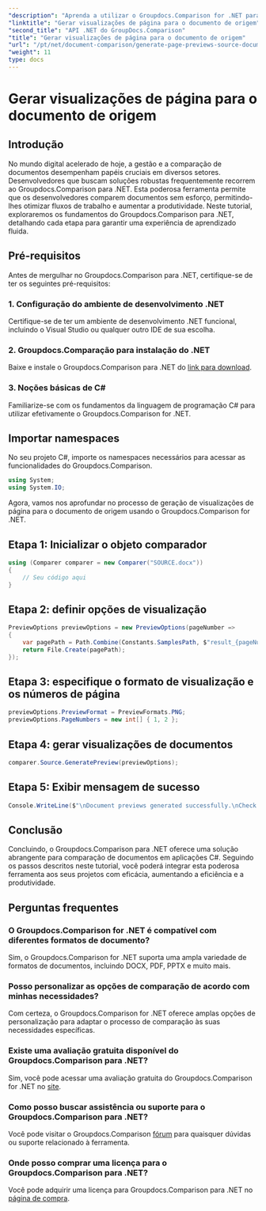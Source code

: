 ```yaml
---
"description": "Aprenda a utilizar o Groupdocs.Comparison for .NET para otimizar os processos de comparação de documentos em seus projetos C# de forma eficaz."
"linktitle": "Gerar visualizações de página para o documento de origem"
"second_title": "API .NET do GroupDocs.Comparison"
"title": "Gerar visualizações de página para o documento de origem"
"url": "/pt/net/document-comparison/generate-page-previews-source-document/"
"weight": 11
type: docs
---
```

# Gerar visualizações de página para o documento de origem

## Introdução
No mundo digital acelerado de hoje, a gestão e a comparação de documentos desempenham papéis cruciais em diversos setores. Desenvolvedores que buscam soluções robustas frequentemente recorrem ao Groupdocs.Comparison para .NET. Esta poderosa ferramenta permite que os desenvolvedores comparem documentos sem esforço, permitindo-lhes otimizar fluxos de trabalho e aumentar a produtividade. Neste tutorial, exploraremos os fundamentos do Groupdocs.Comparison para .NET, detalhando cada etapa para garantir uma experiência de aprendizado fluida.
## Pré-requisitos
Antes de mergulhar no Groupdocs.Comparison para .NET, certifique-se de ter os seguintes pré-requisitos:
### 1. Configuração do ambiente de desenvolvimento .NET
Certifique-se de ter um ambiente de desenvolvimento .NET funcional, incluindo o Visual Studio ou qualquer outro IDE de sua escolha.
### 2. Groupdocs.Comparação para instalação do .NET
Baixe e instale o Groupdocs.Comparison para .NET do [link para download](https://releases.groupdocs.com/comparison/net/).
### 3. Noções básicas de C#
Familiarize-se com os fundamentos da linguagem de programação C# para utilizar efetivamente o Groupdocs.Comparison for .NET.

## Importar namespaces
No seu projeto C#, importe os namespaces necessários para acessar as funcionalidades do Groupdocs.Comparison.

```csharp
using System;
using System.IO;
```

Agora, vamos nos aprofundar no processo de geração de visualizações de página para o documento de origem usando o Groupdocs.Comparison for .NET.
## Etapa 1: Inicializar o objeto comparador
```csharp
using (Comparer comparer = new Comparer("SOURCE.docx"))
{
    // Seu código aqui
}
```
## Etapa 2: definir opções de visualização
```csharp
PreviewOptions previewOptions = new PreviewOptions(pageNumber =>
{
    var pagePath = Path.Combine(Constants.SamplesPath, $"result_{pageNumber}.png");
    return File.Create(pagePath);
});
```
## Etapa 3: especifique o formato de visualização e os números de página
```csharp
previewOptions.PreviewFormat = PreviewFormats.PNG;
previewOptions.PageNumbers = new int[] { 1, 2 };
```
## Etapa 4: gerar visualizações de documentos
```csharp
comparer.Source.GeneratePreview(previewOptions);
```
## Etapa 5: Exibir mensagem de sucesso
```csharp
Console.WriteLine($"\nDocument previews generated successfully.\nCheck output in {Directory.GetCurrentDirectory()}.");
```

## Conclusão
Concluindo, o Groupdocs.Comparison para .NET oferece uma solução abrangente para comparação de documentos em aplicações C#. Seguindo os passos descritos neste tutorial, você poderá integrar esta poderosa ferramenta aos seus projetos com eficácia, aumentando a eficiência e a produtividade.
## Perguntas frequentes
### O Groupdocs.Comparison for .NET é compatível com diferentes formatos de documento?
Sim, o Groupdocs.Comparison for .NET suporta uma ampla variedade de formatos de documentos, incluindo DOCX, PDF, PPTX e muito mais.
### Posso personalizar as opções de comparação de acordo com minhas necessidades?
Com certeza, o Groupdocs.Comparison for .NET oferece amplas opções de personalização para adaptar o processo de comparação às suas necessidades específicas.
### Existe uma avaliação gratuita disponível do Groupdocs.Comparison para .NET?
Sim, você pode acessar uma avaliação gratuita do Groupdocs.Comparison for .NET no [site](https://releases.groupdocs.com/).
### Como posso buscar assistência ou suporte para o Groupdocs.Comparison para .NET?
Você pode visitar o Groupdocs.Comparison [fórum](https://forum.groupdocs.com/c/comparison/12) para quaisquer dúvidas ou suporte relacionado à ferramenta.
### Onde posso comprar uma licença para o Groupdocs.Comparison para .NET?
Você pode adquirir uma licença para Groupdocs.Comparison para .NET no [página de compra](https://purchase.groupdocs.com/buy).